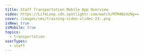 ```yaml
---
title: Staff Transportation Mobile App Overview
video: https://LifeLoop.cdn.spotlightr.com/watch/MTM4NzUzNg==
cover: /images/cms/training-video-slides-23-.png
isNew: true
isMobile: true
topics:
  - transportation
userTypes:
  - staff
---
```

